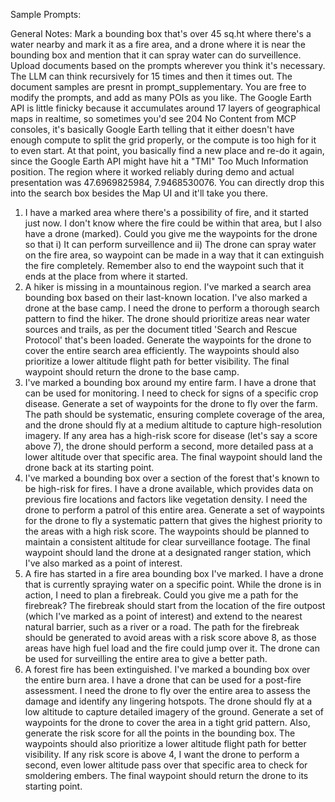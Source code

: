 Sample Prompts:

General Notes: Mark a bounding box that's over 45 sq.ht where there's a water nearby and mark it as a fire area, and a drone where it is near the bounding box and mention that it can spray water can do surveillence. Upload documents based on the prompts wherever you think it's necessary. The LLM can think recursively for 15 times and then it times out. The document samples are presnt in prompt_supplementary. You are free to modify the prompts, and add as many POIs as you like. The Google Earth API is little finicky because it accumulates around 17 layers of geographical maps in realtime, so sometimes you'd see 204 No Content from MCP consoles, it's basically Google Earth telling that it either doesn't have enough compute to split the grid properly, or the compute is too high for it to even start. At that point, you basically find a new place and re-do it again, since the Google Earth API might have hit a "TMI" Too Much Information position. The region where it worked reliably during demo and actual presentation was 47.6969825984, 7.9468530076. You can directly drop this into the search box besides the Map UI and it'll take you there.

1. I have a marked area where there's a possibility of fire, and it started just now. I don't know where the fire could be within that area, but I also have a drone (marked). Could you give me the waypoints for the drone so that i) It can perform surveillence and ii) The drone can spray water on the fire area, so waypoint can be made in a way that it can extinguish the fire completely. Remember also to end the waypoint such that it ends at the place from where it started.
2. A hiker is missing in a mountainous region. I've marked a search area bounding box based on their last-known location. I've also marked a drone at the base camp. I need the drone to perform a thorough search pattern to find the hiker. The drone should prioritize areas near water sources and trails, as per the document titled 'Search and Rescue Protocol' that's been loaded. Generate the waypoints for the drone to cover the entire search area efficiently. The waypoints should also prioritize a lower altitude flight path for better visibility. The final waypoint should return the drone to the base camp.
3. I've marked a bounding box around my entire farm. I have a drone that can be used for monitoring. I need to check for signs of a specific crop disease. Generate a set of waypoints for the drone to fly over the farm. The path should be systematic, ensuring complete coverage of the area, and the drone should fly at a medium altitude to capture high-resolution imagery. If any area has a high-risk score for disease (let's say a score above 7), the drone should perform a second, more detailed pass at a lower altitude over that specific area. The final waypoint should land the drone back at its starting point.
4. I've marked a bounding box over a section of the forest that's known to be high-risk for fires. I have a drone available, which provides data on previous fire locations and factors like vegetation density. I need the drone to perform a patrol of this entire area. Generate a set of waypoints for the drone to fly a systematic pattern that gives the highest priority to the areas with a high risk score. The waypoints should be planned to maintain a consistent altitude for clear surveillance footage. The final waypoint should land the drone at a designated ranger station, which I've also marked as a point of interest.
5. A fire has started in a fire area bounding box I've marked. I have a drone that is currently spraying water on a specific point. While the drone is in action, I need to plan a firebreak. Could you give me a path for the firebreak? The firebreak should start from the location of the fire outpost (which I've marked as a point of interest) and extend to the nearest natural barrier, such as a river or a road. The path for the firebreak should be generated to avoid areas with a risk score above 8, as those areas have high fuel load and the fire could jump over it. The drone can be used for surveilling the entire area to give a better path.
6. A forest fire has been extinguished. I've marked a bounding box over the entire burn area. I have a drone that can be used for a post-fire assessment. I need the drone to fly over the entire area to assess the damage and identify any lingering hotspots. The drone should fly at a low altitude to capture detailed imagery of the ground. Generate a set of waypoints for the drone to cover the area in a tight grid pattern. Also, generate the risk score for all the points in the bounding box. The waypoints should also prioritize a lower altitude flight path for better visibility. If any risk score is above 4, I want the drone to perform a second, even lower altitude pass over that specific area to check for smoldering embers. The final waypoint should return the drone to its starting point.